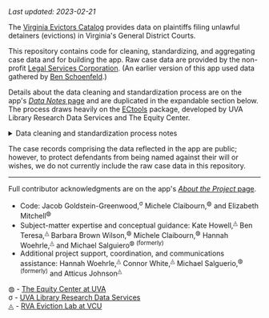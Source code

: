 _Last updated: 2023-02-21_  

The [Virginia Evictors Catalog](https://virginiaequitycenter.shinyapps.io/va-evictors-catalog/) provides data on plaintiffs filing unlawful detainers (evictions) in Virginia's General District Courts.

This repository contains code for cleaning, standardizing, and aggregating case data and for building the app. Raw case data are provided by the non-profit [Legal Services Corporation](https://www.lsc.gov/). (An earlier version of this app used data gathered by [Ben Schoenfeld](https://github.com/bschoenfeld).)

Details about the data cleaning and standardization process are on the app's [_Data Notes_ page](https://virginiaequitycenter.shinyapps.io/va-evictors-catalog/) and are duplicated in the expandable section below. The process draws heavily on the [ECtools](https://github.com/virginiaequitycenter/ECtools) package, developed by UVA Library Research Data Services and The Equity Center.

<details><summary>Data cleaning and standardization process notes</summary><br/>
Case data are provided periodically by the Legal Services Corporation. Data on plaintiffs, defendants, hearings, etc. are provided separately; we aggregate all the data for a given case and identify a "primary" plaintiff name, plaintiff address, defendant name, and defendant address for each case based on the _first-listed_ plaintiff/defendant in each court record. We perform this step because many cases have multiple plaintiffs and/or defendants listed.<br><br>

Names in the case data have both formatting inconsistencies and errors. If left unaddressed, these would radically hamper our ability to identify multiple cases filed by the same defendant (e.g., "ABC REAL ESTATE CO" and "ABC REAL-ESTATE COMPANY" would be treated as separate plaintiffs). We apply several cleaning steps to standardize the data format and address common errors:

- We correct punctuation-spacing errors in names by ensuring that spaces do not precede but do follow commas, semicolons, and colons (e.g., "SMITH ,MARY" &#8594; "SMITH, MARY")

- We standardizing name formatting by:
  - Removing leading and trailing spaces in names
  - Converting dashes and forward slashes to single spaces
  - Eliminating the following characters: . ; ( ) [ ] { } # : _
  - Removing trailing commas at the ends of names
  - Converting "@"" signs and ampersands ("&") to "at" and "and" (and ensuring that spaces surround those strings)
  - Converting all instances of more than one space ("   ") to single spaces (" ")
  - (At the extreme, the name-standardization process means that both ` _MAGNOLIA-&-FIR_ #COMPANY#     L.L.C.,` and `{MAGNOLIA} /AND/ (F)(I)(R) [COMPANY]... LLC, ` can be identified as the same name.)


- We expand common housing related shorthands when identified in plaintiff and defendant names, which you can view [here](https://github.com/virginiaequitycenter/ECtools/blob/main/inst/extdata/housing.csv).

After the cleaning and standardization processes above, we then remove duplicate records by identifying cases that have the same filing date, plaintiff name, defendant name, defendant ZIP Code, judgment (outcome), judgment costs, attorney fees, and principal/other amounts. (We retain one record for each set of duplicate case.)

We then identify "serial cases," which we consider to be repeated cases filed by a given plaintiff against a given defendant in a given ZIP Code within a 12-month period.

We then identify and filter out _non-residential_ defendants by using a custom-developed regex pattern, as we display results in the app for cases against residential defendants only. You can view full regex pattern [here](https://github.com/jacob-gg/non-person-regex).

Cleaned data are then exported and aggregated up to the level of plaintiff, plaintiff/year, and plaintiff/month, which are the levels of summarization available for viewing in the app.

Code for the data cleaning and standardization process is in `clean.R`; code for aggregating cleaned data is in `summarize.R`; code for the app is in the `va-evictors-catalog` directory (see `app.R`).

</details>

The case records comprising the data reflected in the app are public; however, to protect defendants from being named against their will or wishes, we do not currently include the raw case data in this repository.

---

Full contributor acknowledgments are on the app's [_About the Project_ page](https://virginiaequitycenter.shinyapps.io/va-evictors-catalog/).

- Code: Jacob Goldstein-Greenwood,<sup>&#963;</sup> Michele Claibourn,<sup>&#9677;</sup> and Elizabeth Mitchell<sup>&#9677;</sup>
- Subject-matter expertise and conceptual guidance: Kate Howell,<sup>&#9708;</sup> Ben Teresa,<sup>&#9708;</sup> Barbara Brown Wilson,<sup>&#9677;</sup> Michele Claibourn,<sup>&#9677;</sup> Hannah Woehrle,<sup>&#9708;</sup> and Michael Salguiero<sup>&#9677; (formerly)</sup>
- Additional project support, coordination, and communications assistance: Hannah Woehrle,<sup>&#9708;</sup> Connor White,<sup>&#9708;</sup> Michael Salguerio,<sup>&#9677; (formerly)</sup> and Atticus Johnson<sup>&#9708;</sup>


&#9677; - [The Equity Center at UVA](https://virginiaequitycenter.org/)  
&#963; - [UVA Library Research Data Services](https://data.library.virginia.edu/)  
&#9708; - [RVA Eviction Lab at VCU](https://rampages.us/rvaevictionlab/)  
